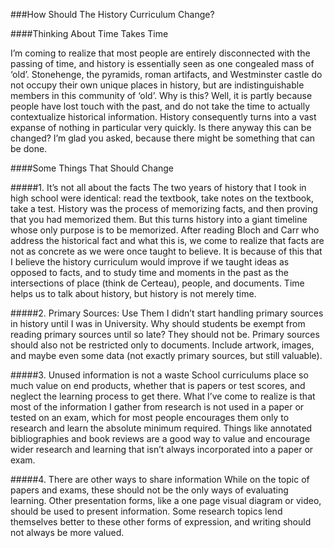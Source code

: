 ###How Should The History Curriculum Change?

####Thinking About Time Takes Time

I’m coming to realize that most people are entirely disconnected with the passing of time, and history is essentially seen as one congealed mass of ‘old’. Stonehenge, the pyramids, roman artifacts, and Westminster castle do not occupy their own unique places in history, but are indistinguishable members in this community of ‘old’.  Why is this? Well, it is partly because people have lost touch with the past, and do not take the time to actually contextualize historical information. History consequently turns into a vast expanse of nothing in particular very quickly. Is there anyway this can be changed? I’m glad you asked, because there might be something that can be done. 

####Some Things That Should Change

#####1. It’s not all about the facts
The two years of history that I took in high school were identical: read the textbook, take notes on the textbook, take a test. History was the process of memorizing facts, and then proving that you had memorized them. But this turns history into a giant timeline whose only purpose is to be memorized. After reading Bloch and Carr who address the historical fact and what this is, we come to realize that facts are not as concrete as we were once taught to believe. It is because of this that I believe the history curriculum would improve if we taught ideas as opposed to facts, and to study time and moments in the past as the intersections of place (think de Certeau), people, and documents. Time helps us to talk about history, but history is not merely time. 

#####2. Primary Sources: Use Them
I didn’t start handling primary sources in history until I was in University. Why should students be exempt from reading primary sources until so late? They should not be. Primary sources should also not be restricted only to documents. Include artwork, images, and maybe even some data (not exactly primary sources, but still valuable).

#####3. Unused information is not a waste 
School curriculums place so much value on end products, whether that is papers or test scores, and neglect the learning process to get there. What I’ve come to realize is that most of the information I gather from research is not used in a paper or tested on an exam, which for most people encourages them only to research and learn the absolute minimum required. Things like annotated bibliographies and book reviews are a good way to value and encourage wider research and learning that isn’t always incorporated into a paper or exam.

#####4. There are other ways to share information 
While on the topic of papers and exams, these should not be the only ways of evaluating learning. Other presentation forms, like a one page visual diagram or video, should be used to present information. Some research topics lend themselves better to these other forms of expression, and writing should not always be more valued. 
